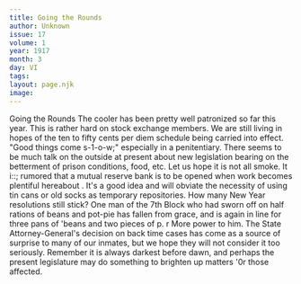 ```yaml
---
title: Going the Rounds
author: Unknown
issue: 17
volume: 1
year: 1917
month: 3
day: VI
tags:
layout: page.njk
image:
---
```

Going the Rounds   The cooler has been pretty well patronized so far this year. This is rather hard on stock exchange members.      We are still living in hopes of the ten to fifty cents per diem schedule being carried into effect. "Good things come s-1-o-w;" especially in a penitentiary.      There seems to be much talk on the outside at present about new legislation bearing on the betterment of prison conditions, food, etc. Let us hope it is not all smoke.      It i::; rumored that a mutual reserve bank is to be opened when work becomes plentiful hereabout . It's a good idea and will obviate the necessity of using tin cans or old socks as temporary repositories.      How many New Year resolutions still stick? One man of the 7th Block who had sworn off on half rations of beans and pot-pie has fallen from grace, and is again in line for three pans of 'beans and two pieces of p. r More power to him.      The State Attorney-General's decision on back time cases has come as a source of surprise to many of our inmates, but we hope they will not consider it too seriously. Remember it is always darkest before dawn, and perhaps the present legislature may do something to brighten up matters '0r those affected.   

